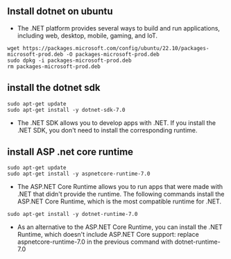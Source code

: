 Install dotnet on ubuntu
-------------------------
* The .NET platform provides several ways to build and run applications, including web, desktop, mobile, gaming, and IoT.
  
```
wget https://packages.microsoft.com/config/ubuntu/22.10/packages-microsoft-prod.deb -O packages-microsoft-prod.deb
sudo dpkg -i packages-microsoft-prod.deb
rm packages-microsoft-prod.deb
```
install the dotnet sdk
----------------------
```
sudo apt-get update 
sudo apt-get install -y dotnet-sdk-7.0
```
* The .NET SDK allows you to develop apps with .NET. If you install the .NET SDK, you don't need to install the corresponding runtime.
  
install ASP .net core runtime
------------------------------ 
```
sudo apt-get update 
sudo apt-get install -y aspnetcore-runtime-7.0
```
* The ASP.NET Core Runtime allows you to run apps that were made with .NET that didn't provide the runtime. The following commands install the ASP.NET Core Runtime, which is the most compatible runtime for .NET.
```
sudo apt-get install -y dotnet-runtime-7.0
```
* As an alternative to the ASP.NET Core Runtime, you can install the .NET Runtime, which doesn't include ASP.NET Core support: replace aspnetcore-runtime-7.0 in the previous command with dotnet-runtime-7.0